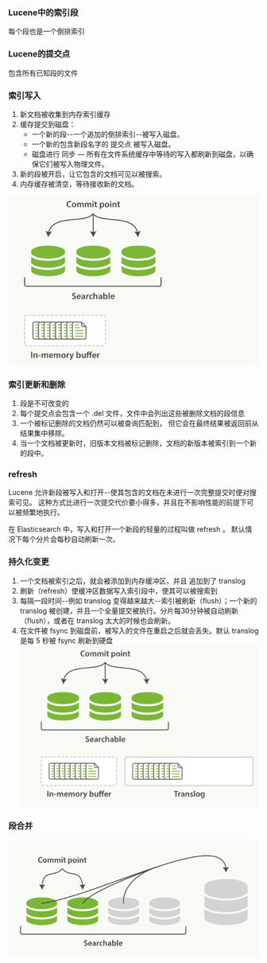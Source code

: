 ### Lucene中的索引段
每个段也是一个倒排索引

### Lucene的提交点
包含所有已知段的文件

### 索引写入
1. 新文档被收集到内存索引缓存
2. 缓存提交到磁盘：
    - 一个新的段--一个追加的倒排索引--被写入磁盘。
    - 一个新的包含新段名字的 提交点 被写入磁盘。
    - 磁盘进行 同步 — 所有在文件系统缓存中等待的写入都刷新到磁盘，以确保它们被写入物理文件。
3. 新的段被开启，让它包含的文档可见以被搜索。
4. 内存缓存被清空，等待接收新的文档。

![索引更新](https://github.com/southCountry/omar-blog/raw/master/images/elasticsearch/index-update.png)

### 索引更新和删除
1. 段是不可改变的
2. 每个提交点会包含一个 .del 文件，文件中会列出这些被删除文档的段信息
3. 一个被标记删除的文档仍然可以被查询匹配到， 但它会在最终结果被返回前从结果集中移除。
4. 当一个文档被更新时，旧版本文档被标记删除，文档的新版本被索引到一个新的段中。

### refresh
Lucene 允许新段被写入和打开--使其包含的文档在未进行一次完整提交时便对搜索可见。 这种方式比进行一次提交代价要小得多，并且在不影响性能的前提下可以被频繁地执行。

在 Elasticsearch 中，写入和打开一个新段的轻量的过程叫做 refresh 。 默认情况下每个分片会每秒自动刷新一次。

### 持久化变更
1. 一个文档被索引之后，就会被添加到内存缓冲区，并且 追加到了 translog 
2. 刷新（refresh）使缓冲区数据写入索引段中，使其可以被搜索到
3. 每隔一段时间--例如 translog 变得越来越大--索引被刷新（flush）；一个新的 translog 被创建，并且一个全量提交被执行。分片每30分钟被自动刷新（flush），或者在 translog 太大的时候也会刷新。
4. 在文件被 fsync 到磁盘前，被写入的文件在重启之后就会丢失。默认 translog 是每 5 秒被 fsync 刷新到硬盘
![新的文档被添加到内存缓冲区并且被追加到了事务日志](https://github.com/southCountry/omar-blog/raw/master/images/elasticsearch/add-new-doc.png)

### 段合并
![段合并](https://github.com/southCountry/omar-blog/raw/master/images/elasticsearch/segemnt-compact.png)
